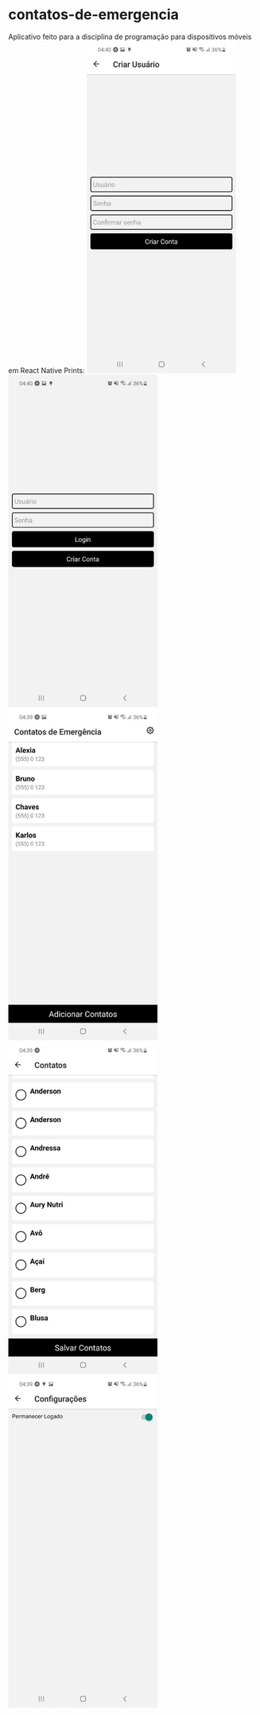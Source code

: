 # contatos-de-emergencia
Aplicativo feito para a disciplina de programação para dispositivos móveis em React Native
Prints:
<img src="https://github.com/costadaniel/contatos-de-emergencia/blob/main/assets/prints/1.jpg?raw=true" width="300" />
<img src="https://github.com/costadaniel/contatos-de-emergencia/blob/main/assets/prints/2.jpg?raw=true" width="300" />
<img src="https://github.com/costadaniel/contatos-de-emergencia/blob/main/assets/prints/3.jpg?raw=true" width="300" />
<img src="https://github.com/costadaniel/contatos-de-emergencia/blob/main/assets/prints/4.jpg?raw=true" width="300" />
<img src="https://github.com/costadaniel/contatos-de-emergencia/blob/main/assets/prints/5.jpg?raw=true" width="300" />

